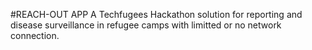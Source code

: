 #REACH-OUT APP
A Techfugees Hackathon solution for reporting and  disease surveillance in refugee camps with limitted or no network connection.
